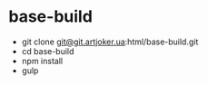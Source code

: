 # base-build

- git clone git@git.artjoker.ua:html/base-build.git
- cd base-build
- npm install
- gulp